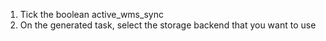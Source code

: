 1. Tick the boolean active_wms_sync
2. On the generated task, select the storage backend that you want to use

